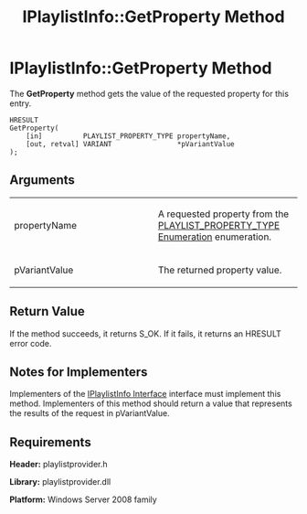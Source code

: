 ﻿---
title: IPlaylistInfo::GetProperty Method
TOCTitle: IPlaylistInfo::GetProperty Method
ms:assetid: 9e7ad995-bc59-4cff-9047-c10c81d8e7ce
ms:mtpsurl: https://msdn.microsoft.com/en-us/library/Dd146283(v=VS.90)
ms:contentKeyID: 19132354
ms.date: 05/02/2012
mtps_version: v=VS.90
---

# IPlaylistInfo::GetProperty Method

The **GetProperty** method gets the value of the requested property for this entry.

    HRESULT
    GetProperty(
        [in]          PLAYLIST_PROPERTY_TYPE propertyName,
        [out, retval] VARIANT                *pVariantValue
    );

## Arguments

<table>
<colgroup>
<col style="width: 50%" />
<col style="width: 50%" />
</colgroup>
<tbody>
<tr class="odd">
<td><p>propertyName</p></td>
<td><p>A requested property from the <a href="playlist-property-type-enumeration.md">PLAYLIST_PROPERTY_TYPE Enumeration</a> enumeration.</p></td>
</tr>
<tr class="even">
<td><p>pVariantValue</p></td>
<td><p>The returned property value.</p></td>
</tr>
</tbody>
</table>


## Return Value

If the method succeeds, it returns S\_OK. If it fails, it returns an HRESULT error code.

## Notes for Implementers

Implementers of the [IPlaylistInfo Interface](iplaylistinfo-interface.md) interface must implement this method. Implementers of this method should return a value that represents the results of the request in pVariantValue.

## Requirements

**Header:** playlistprovider.h

**Library:** playlistprovider.dll

**Platform:** Windows Server 2008 family

